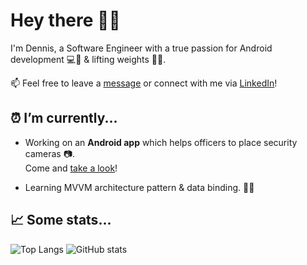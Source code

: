 # Hey there 👋😁

I'm Dennis, a Software Engineer with a true passion for Android development 💻📱 &  lifting weights 🏋️‍♂️.
 
📫 Feel free to leave a [message](mailto:zdennisz@gmail.com) or connect with me via [LinkedIn](https://www.linkedin.com/in/dennis-zabolotny-62802a149/)! 


## ⏰ I’m currently... 
- Working on an **Android app** which helps officers to place security cameras 📷.<br>
Come and [take a look](https://github.com/zdennisz/CoverZone)! 


- Learning MVVM architecture pattern & data binding. 🤔📖

## 📈 Some stats... 
![Top Langs](https://github-readme-stats.vercel.app/api/top-langs/?username=zdennisz&theme=tokyonight&hide=javascript,assembly)
![GitHub stats](https://github-readme-stats.vercel.app/api?username=zdennisz&show_icons=true&theme=tokyonight)
